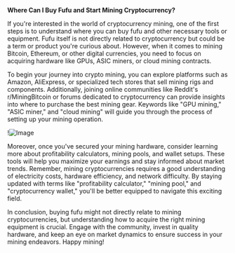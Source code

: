 **Where Can I Buy Fufu and Start Mining Cryptocurrency?**

If you're interested in the world of cryptocurrency mining, one of the first steps is to understand where you can buy fufu and other necessary tools or equipment. Fufu itself is not directly related to cryptocurrency but could be a term or product you're curious about. However, when it comes to mining Bitcoin, Ethereum, or other digital currencies, you need to focus on acquiring hardware like GPUs, ASIC miners, or cloud mining contracts.

To begin your journey into crypto mining, you can explore platforms such as Amazon, AliExpress, or specialized tech stores that sell mining rigs and components. Additionally, joining online communities like Reddit's r/MiningBitcoin or forums dedicated to cryptocurrency can provide insights into where to purchase the best mining gear. Keywords like "GPU mining," "ASIC miner," and "cloud mining" will guide you through the process of setting up your mining operation.

!![Image](https://github.com/user-attachments/assets/b6e7b7a2-655e-4d44-8baa-20c566a3cb65)

Moreover, once you've secured your mining hardware, consider learning more about profitability calculators, mining pools, and wallet setups. These tools will help you maximize your earnings and stay informed about market trends. Remember, mining cryptocurrencies requires a good understanding of electricity costs, hardware efficiency, and network difficulty. By staying updated with terms like "profitability calculator," "mining pool," and "cryptocurrency wallet," you'll be better equipped to navigate this exciting field.

In conclusion, buying fufu might not directly relate to mining cryptocurrencies, but understanding how to acquire the right mining equipment is crucial. Engage with the community, invest in quality hardware, and keep an eye on market dynamics to ensure success in your mining endeavors. Happy mining!